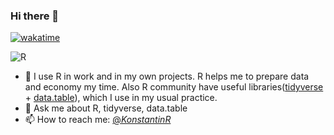 ### Hi there 👋

[![wakatime](https://wakatime.com/badge/user/3ce12d46-5e34-466d-8eed-a7b1e0e22f63.svg)](https://wakatime.com/@3ce12d46-5e34-466d-8eed-a7b1e0e22f63)

![R](https://img.shields.io/badge/r-%23276DC3.svg?style=for-the-badge&logo=r&logoColor=white)

- 📄 I use R in work and in my own projects. R helps me to prepare data and economy my time. Also R community have useful libraries([tidyverse](https://www.tidyverse.org/) + [data.table](https://rdatatable.gitlab.io/data.table/)), which 
I use in my usual practice.
- 💬 Ask me about R, tidyverse, data.table
- 📫 How to reach me: [@_KonstantinR_](https://twitter.com/_KonstantinR_)  

